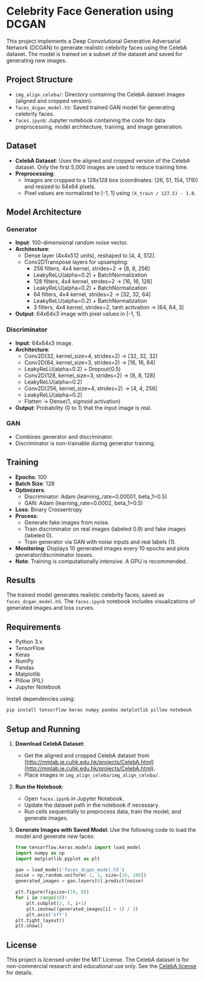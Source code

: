 # Celebrity Face Generation using DCGAN

This project implements a Deep Convolutional Generative Adversarial Network (DCGAN) to generate realistic celebrity faces using the CelebA dataset. The model is trained on a subset of the dataset and saved for generating new images.

## Project Structure

- `img_align_celeba/`: Directory containing the CelebA dataset images (aligned and cropped version).
- `faces_dcgan_model.h5`: Saved trained GAN model for generating celebrity faces.
- `faces.ipynb`: Jupyter notebook containing the code for data preprocessing, model architecture, training, and image generation.

## Dataset

- **CelebA Dataset**: Uses the aligned and cropped version of the CelebA dataset. Only the first 5,000 images are used to reduce training time.
- **Preprocessing**:
  - Images are cropped to a 128x128 box (coordinates: (26, 51, 154, 179)) and resized to 64x64 pixels.
  - Pixel values are normalized to [-1, 1] using `(X_train / 127.5) - 1.0`.

## Model Architecture

### Generator

- **Input**: 100-dimensional random noise vector.
- **Architecture**:
  - Dense layer (4x4x512 units), reshaped to [4, 4, 512].
  - Conv2DTranspose layers for upsampling:
    - 256 filters, 4x4 kernel, strides=2 → [8, 8, 256]
    - LeakyReLU(alpha=0.2) + BatchNormalization
    - 128 filters, 4x4 kernel, strides=2 → [16, 16, 128]
    - LeakyReLU(alpha=0.2) + BatchNormalization
    - 64 filters, 4x4 kernel, strides=2 → [32, 32, 64]
    - LeakyReLU(alpha=0.2) + BatchNormalization
    - 3 filters, 4x4 kernel, strides=2, tanh activation → [64, 64, 3]
- **Output**: 64x64x3 image with pixel values in [-1, 1].

### Discriminator

- **Input**: 64x64x3 image.
- **Architecture**:
  - Conv2D(32, kernel_size=4, strides=2) → [32, 32, 32]
  - Conv2D(64, kernel_size=3, strides=2) → [16, 16, 64]
  - LeakyReLU(alpha=0.2) + Dropout(0.5)
  - Conv2D(128, kernel_size=3, strides=2) → [8, 8, 128]
  - LeakyReLU(alpha=0.2)
  - Conv2D(256, kernel_size=4, strides=2) → [4, 4, 256]
  - LeakyReLU(alpha=0.2)
  - Flatten → Dense(1, sigmoid activation)
- **Output**: Probability (0 to 1) that the input image is real.

### GAN

- Combines generator and discriminator.
- Discriminator is non-trainable during generator training.

## Training

- **Epochs**: 100
- **Batch Size**: 128
- **Optimizers**:
  - Discriminator: Adam (learning_rate=0.00001, beta_1=0.5)
  - GAN: Adam (learning_rate=0.0002, beta_1=0.5)
- **Loss**: Binary Crossentropy
- **Process**:
  - Generate fake images from noise.
  - Train discriminator on real images (labeled 0.9) and fake images (labeled 0).
  - Train generator via GAN with noise inputs and real labels (1).
- **Monitoring**: Displays 10 generated images every 10 epochs and plots generator/discriminator losses.
- **Note**: Training is computationally intensive. A GPU is recommended.

## Results

The trained model generates realistic celebrity faces, saved as `faces_dcgan_model.h5`. The `faces.ipynb` notebook includes visualizations of generated images and loss curves.

## Requirements

- Python 3.x
- TensorFlow
- Keras
- NumPy
- Pandas
- Matplotlib
- Pillow (PIL)
- Jupyter Notebook

Install dependencies using:
```bash
pip install tensorflow keras numpy pandas matplotlib pillow notebook
```

## Setup and Running

1. **Download CelebA Dataset**:
   - Get the aligned and cropped CelebA dataset from [http://mmlab.ie.cuhk.edu.hk/projects/CelebA.html](http://mmlab.ie.cuhk.edu.hk/projects/CelebA.html).
   - Place images in `img_align_celeba/img_align_celeba/`.

2. **Run the Notebook**:
   - Open `faces.ipynb` in Jupyter Notebook.
   - Update the dataset path in the notebook if necessary.
   - Run cells sequentially to preprocess data, train the model, and generate images.

3. **Generate Images with Saved Model**:
   Use the following code to load the model and generate new faces:
   ```python
   from tensorflow.keras.models import load_model
   import numpy as np
   import matplotlib.pyplot as plt

   gan = load_model('faces_dcgan_model.h5')
   noise = np.random.uniform(-1, 1, size=[10, 100])
   generated_images = gan.layers[0].predict(noise)

   plt.figure(figsize=(10, 8))
   for i in range(10):
       plt.subplot(2, 5, i+1)
       plt.imshow((generated_images[i] + 1) / 2)
       plt.axis('off')
   plt.tight_layout()
   plt.show()
   ```

## License

This project is licensed under the MIT License. The CelebA dataset is for non-commercial research and educational use only. See the [CelebA license](http://mmlab.ie.cuhk.edu.hk/projects/CelebA.html) for details.